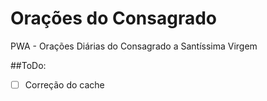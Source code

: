 # Orações do Consagrado
PWA - Orações Diárias do Consagrado a Santíssima Virgem

##ToDo:

- [ ] Correção do cache
